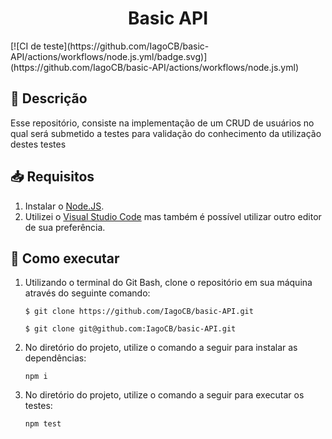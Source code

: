 <h1 align="center"> Basic API </h1>
<a align="center"> 
    [![CI de teste](https://github.com/IagoCB/basic-API/actions/workflows/node.js.yml/badge.svg)](https://github.com/IagoCB/basic-API/actions/workflows/node.js.yml)
</a>

## 📝 Descrição <a name="Descrição"></a>

Esse repositório, consiste na implementação de um CRUD de usuários no qual será submetido a testes para validação do conhecimento da utilização destes testes
<br>

## 📥 Requisitos <a name="Requisitos"></a>
1. Instalar o [Node.JS](https://nodejs.org/en/download/).
2. Utilizei o [Visual Studio Code](https://code.visualstudio.com/) mas também é possível utilizar outro editor de sua preferência.

## 🧩 Como executar <a name="Como-executar"></a>
1. Utilizando o terminal do Git Bash, clone o repositório em sua máquina através do seguinte comando:
    ```
    $ git clone https://github.com/IagoCB/basic-API.git
    ```
    ```
    $ git clone git@github.com:IagoCB/basic-API.git
    ```

2. No diretório do projeto, utilize o comando a seguir para instalar as dependências:
    ```
    npm i
    ```
3. No diretório do projeto, utilize o comando a seguir para executar os testes:
    ```
    npm test
    ```
